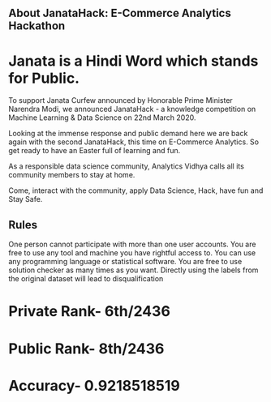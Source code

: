 ## About JanataHack: E-Commerce Analytics Hackathon
# Janata is a Hindi Word which stands for Public.

To support Janata Curfew announced by Honorable Prime Minister Narendra Modi, we announced JanataHack - a knowledge competition on Machine Learning & Data Science on 22nd March 2020. 

Looking at the immense response and public demand here we are back again with the second JanataHack, this time on E-Commerce Analytics. So get ready to have an Easter full of learning and fun. 

As a responsible data science community, Analytics Vidhya calls all its community members to stay at home. 

Come, interact with the community, apply Data Science, Hack, have fun and Stay Safe.



## Rules
One person cannot participate with more than one user accounts.
You are free to use any tool and machine you have rightful access to.
You can use any programming language or statistical software.
You are free to use solution checker as many times as you want.
Directly using the labels from the original dataset will lead to disqualification

# Private Rank- 6th/2436
# Public Rank- 8th/2436
# Accuracy- 0.9218518519
